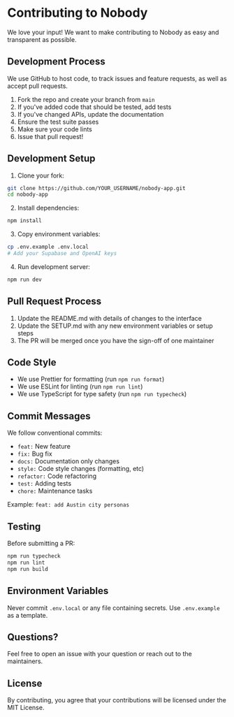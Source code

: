 # Contributing to Nobody

We love your input! We want to make contributing to Nobody as easy and transparent as possible.

## Development Process

We use GitHub to host code, to track issues and feature requests, as well as accept pull requests.

1. Fork the repo and create your branch from `main`
2. If you've added code that should be tested, add tests
3. If you've changed APIs, update the documentation
4. Ensure the test suite passes
5. Make sure your code lints
6. Issue that pull request!

## Development Setup

1. Clone your fork:
```bash
git clone https://github.com/YOUR_USERNAME/nobody-app.git
cd nobody-app
```

2. Install dependencies:
```bash
npm install
```

3. Copy environment variables:
```bash
cp .env.example .env.local
# Add your Supabase and OpenAI keys
```

4. Run development server:
```bash
npm run dev
```

## Pull Request Process

1. Update the README.md with details of changes to the interface
2. Update the SETUP.md with any new environment variables or setup steps
3. The PR will be merged once you have the sign-off of one maintainer

## Code Style

- We use Prettier for formatting (run `npm run format`)
- We use ESLint for linting (run `npm run lint`)
- We use TypeScript for type safety (run `npm run typecheck`)

## Commit Messages

We follow conventional commits:

- `feat:` New feature
- `fix:` Bug fix
- `docs:` Documentation only changes
- `style:` Code style changes (formatting, etc)
- `refactor:` Code refactoring
- `test:` Adding tests
- `chore:` Maintenance tasks

Example: `feat: add Austin city personas`

## Testing

Before submitting a PR:

```bash
npm run typecheck
npm run lint
npm run build
```

## Environment Variables

Never commit `.env.local` or any file containing secrets. Use `.env.example` as a template.

## Questions?

Feel free to open an issue with your question or reach out to the maintainers.

## License

By contributing, you agree that your contributions will be licensed under the MIT License.